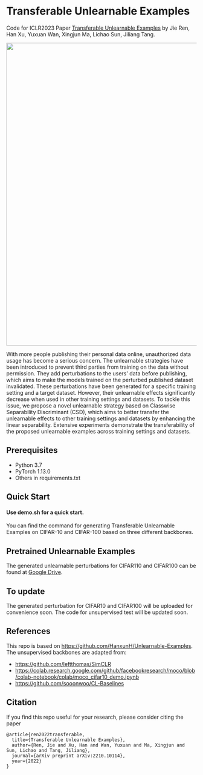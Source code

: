 # Transferable Unlearnable Examples

Code for ICLR2023 Paper [Transferable Unlearnable Examples](https://arxiv.org/abs/2210.10114) by Jie Ren, Han Xu, Yuxuan Wan, Xingjun Ma, Lichao Sun, Jiliang Tang.

<p align='center'>
<!-- <img src='https://github.com/chingyaoc/DCL/blob/master/misc/fig1.png?raw=true' width='500'/> -->

<img src='https://github.com/renjie3/CSD/blob/main/asset/two_stage4.png' width='800'/>
</p>

With more people publishing their personal data online, unauthorized data usage has become a serious concern. The unlearnable strategies have been introduced to prevent third parties from training on the data without permission. They add perturbations to the users' data before publishing, which aims to make the models trained on the perturbed published dataset invalidated. These perturbations have been generated for a specific training setting and a target dataset. However, their unlearnable effects significantly decrease when used in other training settings and datasets. To tackle this issue, we propose a novel unlearnable strategy based on Classwise Separability Discriminant (CSD), which aims to better transfer the unlearnable effects to other training settings and datasets by enhancing the linear separability. Extensive experiments demonstrate the transferability of the proposed unlearnable examples across training settings and datasets.

## Prerequisites
- Python 3.7 
- PyTorch 1.13.0
- Others in requirements.txt

## Quick Start
#### Use demo.sh for a quick start.
You can find the command for generating Transferable Unlearnable Examples on CIFAR-10 and CIFAR-100 based on three different backbones.

## Pretrained Unlearnable Examples
The generated unlearnable perturbations for CIFAR110 and CIFAR100 can be found at [Google Drive](https://drive.google.com/drive/folders/1aS2ePjGXy1g146_OYe4ximaW1vncIMy1?usp=sharing). 

## To update
The generated perturbation for CIFAR10 and CIFAR100 will be uploaded for convenience soon.
The code for unsupervised test will be updated soon.

## References
This repo is based on https://github.com/HanxunH/Unlearnable-Examples.
The unsupervised backbones are adapted from:
* https://github.com/leftthomas/SimCLR
* https://colab.research.google.com/github/facebookresearch/moco/blob/colab-notebook/colab/moco_cifar10_demo.ipynb
* https://github.com/sooonwoo/CL-Baselines

## Citation

If you find this repo useful for your research, please consider citing the paper

```
@article{ren2022transferable,
  title={Transferable Unlearnable Examples},
  author={Ren, Jie and Xu, Han and Wan, Yuxuan and Ma, Xingjun and Sun, Lichao and Tang, Jiliang},
  journal={arXiv preprint arXiv:2210.10114},
  year={2022}
}
```